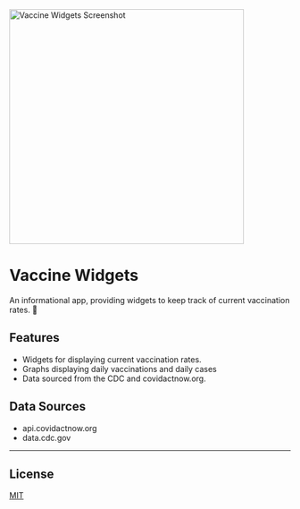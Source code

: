 <img src="https://firebasestorage.googleapis.com/v0/b/delta-vel-development.appspot.com/o/Portfolio%2FApps%2FVaccine%20Widgets%2FVaccine%20Widgets%20Portfolio%20Thumbnail.png?alt=media&token=81d166e1-fbd2-468b-9f5e-7c9fe660a6cf" alt="Vaccine Widgets Screenshot" width="420"/>

# Vaccine Widgets

An informational app, providing widgets to keep track of current vaccination rates. 💉

## Features
- Widgets for displaying current vaccination rates.
- Graphs displaying daily vaccinations and daily cases
- Data sourced from the CDC and covidactnow.org.

## Data Sources
- api.covidactnow.org
- data.cdc.gov

---

## License
[MIT](https://choosealicense.com/licenses/mit/)
